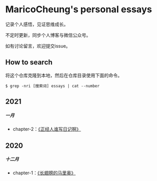# MaricoCheung's personal essays

记录个人感悟，见证思维成长。

不定时更新，同步个人博客与微信公众号。

如有讨论留言，欢迎提交issue。

## How to search

将这个仓库克隆到本地，然后在仓库目录使用下面的命令。

`$ grep -nri [搜索词] essays | cat --number`

## 2021

##### 一月

- chapter-2：[《正经人谁写日记啊》](https://gitee.com/-/ide/project/MaricoCheung/essay/edit/master/-/essays/%E3%80%8A%E6%AD%A3%E7%BB%8F%E4%BA%BA%E8%B0%81%E5%86%99%E6%97%A5%E8%AE%B0%E5%95%8A%E3%80%8B.md)

## 2020

##### 十二月

- chapter-1：[《长翅膀的马里奥》](https://gitee.com/MaricoCheung/essay/blob/master/essays/%E3%80%8A%E9%95%BF%E7%BF%85%E8%86%80%E7%9A%84%E9%A9%AC%E9%87%8C%E5%A5%A5%E3%80%8B.md)